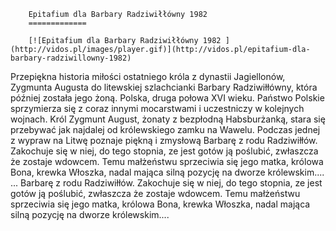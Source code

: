 
        Epitafium dla Barbary Radziwiłłówny 1982 
        =============
        
        [![Epitafium dla Barbary Radziwiłłówny 1982 ](http://vidos.pl/images/player.gif)](http://vidos.pl/epitafium-dla-barbary-radziwillowny-1982)
        
        
 Przepiękna historia miłości ostatniego króla z dynastii Jagiellonów, Zygmunta Augusta do litewskiej szlachcianki Barbary Radziwiłłówny, która później została jego żoną. Polska, druga połowa XVI wieku. Państwo Polskie sprzymierza się z coraz innymi mocarstwami i uczestniczy w kolejnych wojnach. Król Zygmunt August, żonaty z bezpłodną Habsburżanką, stara się przebywać jak najdalej od królewskiego zamku na Wawelu. Podczas jednej z wypraw na Litwę poznaje piękną i zmysłową Barbarę z rodu Radziwiłłów. Zakochuje się w niej, do tego stopnia, ze jest gotów ją poślubić, zwłaszcza że zostaje wdowcem. Temu małżeństwu sprzeciwia się jego matka, królowa Bona, krewka Włoszka, nadal mająca silną pozycję na dworze królewskim....   ... Barbarę z rodu Radziwiłłów. Zakochuje się w niej, do tego stopnia, ze jest gotów ją poślubić, zwłaszcza że zostaje wdowcem. Temu małżeństwu sprzeciwia się jego matka, królowa Bona, krewka Włoszka, nadal mająca silną pozycję na dworze królewskim....
    